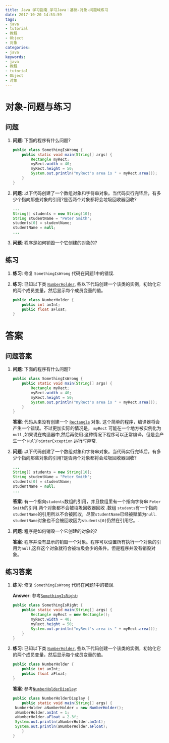 ```yaml
---
title: Java 学习指南_学习Java：基础-对象-问题域练习
date: 2017-10-20 14:53:59
tags: 
- java
- tutorial
- 教程
- Object
- 对象
categories:
- java
keywords:
- java
- 教程
- tutorial
- Object
- 对象
---
```


# 对象-问题与练习

## 问题

1. **问题**: 下面的程序有什么问题?

   ```java
   public class SomethingIsWrong {
       public static void main(String[] args) {
           Rectangle myRect;
           myRect.width = 40;
           myRect.height = 50;
           System.out.println("myRect's area is " + myRect.area());
       }
   }
   ```

2. **问题**:  以下代码创建了一个数组对象和字符串对象。当代码实行完毕后，有多少个指向那些对象的引用?是否两个对象都将会垃圾回收器回收?

   ```java
   ...
   String[] students = new String[10];
   String studentName = "Peter Smith";
   students[0] = studentName;
   studentName = null;
   ...
   ```

3. **问题**: 程序是如何销毁一个它创建的对象的?

## 练习

1. **练习**: 修复 `SomethingIsWrong` 代码在问题1中的错误.

2. **练习**: 已知以下类 [`NumberHolder`](http://docs.oracle.com/javase/tutorial/java/javaOO/QandE/NumberHolder.java), 些以下代码创建一个该类的实例，初始化它的两个成员变量，然后显示每个成员变量的值。

   ```java
   public class NumberHolder {
       public int anInt;
       public float aFloat;
   }
   ```

<!-- more -->

# 答案

## 问题答案

1. **问题**: 下面的程序有什么问题?

   ```java
   public class SomethingIsWrong {
       public static void main(String[] args) {
           Rectangle myRect;
           myRect.width = 40;
           myRect.height = 50;
           System.out.println("myRect's area is " + myRect.area());
       }
   }
   ```

   **答案**: 代码从来没有创建一个 [`Rectangle`](http://docs.oracle.com/javase/tutorial/java/javaOO/QandE/Rectangle.java) 对象. 这个简单的程序，编译器将会产生一个错误。不过更加实际的情况是， `myRect` 可能在一个地方被实例化为 `null` ,如果说在构造器中,然后再使用.这种情况下程序可以正常编译，但是会产生一个 `NullPointerException` 运行时异常.

2. **问题**:  以下代码创建了一个数组对象和字符串对象。当代码实行完毕后，有多少个指向那些对象的引用?是否两个对象都将会垃圾回收器回收?

   ```java
   ...
   String[] students = new String[10];
   String studentName = "Peter Smith";
   students[0] = studentName;
   studentName = null;
   ...
   ```

   **答案**: 有一个指向`students`数组的引用，并且数组里有一个指向字符串 `Peter Smith`的引用.两个对象都不会被垃圾回收器回收 .数组 `students`有一个指向`studentName`的引用所以不会被回收，尽管`studentName`已经被赋值为`null`. `studentName`对象也不会被回收因为`students[0]`仍然在引用它。.

3. **问题**: 程序是如何销毁一个它创建的对象的?

   **答案**: 程序并没有显示的销毁一个对象。程序可以设置所有执行一个对象的引用为`null`,这样这个对象就符合被垃圾会少的条件。但是程序并没有销毁对象。

## 练习答案

1. **练习**: 修复 `SomethingIsWrong` 代码在问题1中的错误.

   **Answer**: 参考[`SomethingIsRight`](http://docs.oracle.com/javase/tutorial/java/javaOO/QandE/SomethingIsRight.java):

   ```java
   public class SomethingIsRight {
       public static void main(String[] args) {
           Rectangle myRect = new Rectangle();
           myRect.width = 40;
           myRect.height = 50;
           System.out.println("myRect's area is " + myRect.area());
       }
   }
   ```

2. **练习**: 已知以下类 [`NumberHolder`](http://docs.oracle.com/javase/tutorial/java/javaOO/QandE/NumberHolder.java), 些以下代码创建一个该类的实例，初始化它的两个成员变量，然后显示每个成员变量的值。

   ```java
   public class NumberHolder {
       public int anInt;
       public float aFloat;
   }
   ```

   **答案**: 参考[`NumberHolderDisplay`](http://docs.oracle.com/javase/tutorial/java/javaOO/QandE/NumberHolderDisplay.java):

   ```java
   public class NumberHolderDisplay {
       public static void main(String[] args) {
   	NumberHolder aNumberHolder = new NumberHolder();
   	aNumberHolder.anInt = 1;
   	aNumberHolder.aFloat = 2.3f;
   	System.out.println(aNumberHolder.anInt);
   	System.out.println(aNumberHolder.aFloat);
       }
   }
   ```
